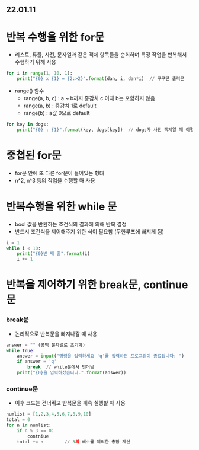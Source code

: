 ## 22.01.11

# 반복 수행을 위한 for문
- 리스트, 튜플, 사전, 문자열과 같은 객체 항목들을 순회하며 특정 작업을 반복해서 수행하기 위해 사용
```python
for i in range(1, 10, 1):
    print("{0} x {1} = {2:>2}".format(dan, i, dan*i)  // 구구단 출력문
```
- range() 함수
  + range(a, b, c) : a ~ b까지 증감치 c  이때 b는 포함하지 않음
  + range(a, b) : 증감치 1로 default
  + range(b) : a값 0으로 default
```python
for key in dogs:
    print("{0} : {1}".format(key, dogs[key])  // dogs가 사전 객체일 때 이렇게 사용이 가능하다.
```
# 중첩된 for문
- for문 안에 또 다른 for문이 들어있는 형태
- n^2, n^3 등의 작업을 수행할 때 사용
# 반복수행을 위한 while 문
- bool 값을 반환하는 조건식의 결과에 의해 반복 결정
- 반드시 조건식을 제어해주기 위한 식이 필요함 (무한루프에 빠지게 됨)
```python
i = 1
while i < 10:
    print("{0}번 째 줄".format(i)
    i += 1
```
# 반복을 제어하기 위한 break문, continue문
### break문
- 논리적으로 반복문을 빠져나갈 때 사용
```python
answer = "" (공백 문자열로 초기화)
while True:
    answer = input("명령을 입력하세요 'q'를 입력하면 프로그램이 종료됩니다: ")
    if answer = 'q'
        break  // while문에서 벗어남
    print("{0}을 입력하셨습니다.".format(answer))
```
### continue문
- 이후 코드는 건너뛰고 반복문을 계속 실행할 때 사용
```python
numlist = [1,2,3,4,5,6,7,8,9,10]
total = 0
for n in numlist:
    if n % 3 == 0:
        contniue
    total += n        // 3의 배수를 제외한 총합 계산
```
























